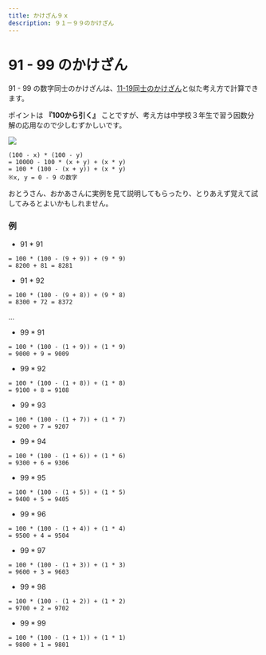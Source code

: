 ```yaml
---
title: かけざん９ｘ
description: ９１－９９のかけざん
---
```


# 91 - 99 のかけざん

91 - 99 の数字同士のかけざんは、[11-19同士のかけざん](/game-mul-1x)と似た考え方で計算できます。

ポイントは **『100から引く』** ことですが、考え方は中学校３年生で習う因数分解の応用なので少しむずかしいです。

<img src="/e1-math-plus-10/frontend/dist/text-book/e3/mul9x-00.drawio.png" style="max-width: 100%;" />

```
(100 - x) * (100 - y)
= 10000 - 100 * (x + y) + (x * y) 
= 100 * (100 - (x + y)) + (x * y) 
※x, y = 0 - 9 の数字
```

おとうさん、おかあさんに実例を見て説明してもらったり、とりあえず覚えて試してみるとよいかもしれません。

### 例
- 91 * 91
```
= 100 * (100 - (9 + 9)) + (9 * 9)
= 8200 + 81 = 8281
```
- 91 * 92
```
= 100 * (100 - (9 + 8)) + (9 * 8)
= 8300 + 72 = 8372
```
  ...
- 99 * 91
```
= 100 * (100 - (1 + 9)) + (1 * 9)
= 9000 + 9 = 9009
```
- 99 * 92
```
= 100 * (100 - (1 + 8)) + (1 * 8)
= 9100 + 8 = 9108
```
- 99 * 93
```
= 100 * (100 - (1 + 7)) + (1 * 7)
= 9200 + 7 = 9207
```
- 99 * 94
```
= 100 * (100 - (1 + 6)) + (1 * 6)
= 9300 + 6 = 9306
```
- 99 * 95
```
= 100 * (100 - (1 + 5)) + (1 * 5)
= 9400 + 5 = 9405
```
- 99 * 96
```
= 100 * (100 - (1 + 4)) + (1 * 4)
= 9500 + 4 = 9504
```
- 99 * 97
```
= 100 * (100 - (1 + 3)) + (1 * 3)
= 9600 + 3 = 9603
```
- 99 * 98
```
= 100 * (100 - (1 + 2)) + (1 * 2)
= 9700 + 2 = 9702
```
- 99 * 99
```
= 100 * (100 - (1 + 1)) + (1 * 1)
= 9800 + 1 = 9801
```
